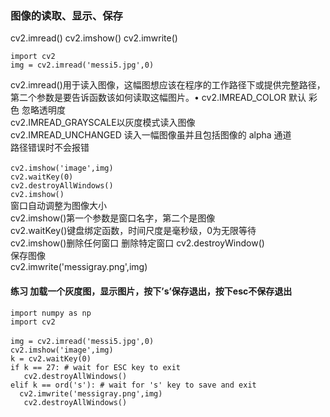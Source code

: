 ### 图像的读取、显示、保存
cv2.imread() cv2.imshow() cv2.imwrite()

`import cv2`
<br>
`img = cv2.imread('messi5.jpg',0)`

cv2.imread()用于读入图像，这幅图想应该在程序的工作路径下或提供完整路径，第二个参数是要告诉函数该如何读取这幅图片。• cv2.IMREAD_COLOR 默认 彩色 忽略透明度
<br>
cv2.IMREAD_GRAYSCALE以灰度模式读入图像
<br>
cv2.IMREAD_UNCHANGED 读入一幅图像虽并且包括图像的 alpha 通道
<br>
路径错误时不会报错
<br>
<br>
`cv2.imshow('image',img)`
<br>
`cv2.waitKey(0)`
<br>
`cv2.destroyAllWindows()`
<br>
`cv2.imshow()`
<br>
窗口自动调整为图像大小
<br>
cv2.imshow()第一个参数是窗口名字，第二个是图像
<br>
cv2.waitKey()键盘绑定函数，时间尺度是毫秒级，0为无限等待
<br>
cv2.imshow()删除任何窗口 删除特定窗口 cv2.destroyWindow()
<br>
保存图像
<br>
cv2.imwrite('messigray.png',img)
<br>

#### 练习 加载一个灰度图，显示图片，按下’s’保存退出，按下esc不保存退出

`import numpy as np`
<br>
`import cv2 `
<br>
<br>
`img = cv2.imread('messi5.jpg',0) `
<br>
`cv2.imshow('image',img)`<br>
`k = cv2.waitKey(0) `<br>
`if k == 27: # wait for ESC key to exit `<br>
`    cv2.destroyAllWindows() `<br>
`elif k == ord('s'): # wait for 's' key to save and exit `<br>
`	cv2.imwrite('messigray.png',img) `<br>
`	cv2.destroyAllWindows()`<br>

